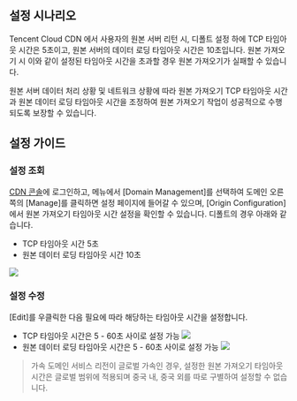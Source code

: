## 설정 시나리오
Tencent Cloud CDN 에서 사용자의 원본 서버 리턴 시, 디폴트 설정 하에 TCP 타임아웃 시간은 5초이고, 원본 서버의 데이터 로딩 타임아웃 시간은 10초입니다. 원본 가져오기 시 이와 같이 설정된 타임아웃 시간을 초과할 경우 원본 가져오기가 실패할 수 있습니다.

원본 서버 데이터 처리 상황 및 네트워크 상황에 따라 원본 가져오기 TCP 타임아웃 시간과 원본 데이터 로딩 타임아웃 시간을 조정하여 원본 가져오기 작업이 성공적으로 수행되도록 보장할 수 있습니다.

## 설정 가이드

### 설정 조회

[CDN 콘솔](https://console.cloud.tencent.com/cdn)에 로그인하고, 메뉴에서 [Domain Management]를 선택하여 도메인 오른쪽의 [Manage]를 클릭하면 설정 페이지에 들어갈 수 있으며, [Origin Configuration]에서 원본 가져오기 타임아웃 시간 설정을 확인할 수 있습니다. 디폴트의 경우 아래와 같습니다.
- TCP 타임아웃 시간 5초
- 원본 데이터 로딩 타임아웃 시간 10초

![](https://main.qcloudimg.com/raw/924fa301eeb0f4720ee24c81b51d457a.png)

### 설정 수정
[Edit]를 우클릭한 다음 필요에 따라 해당하는 타임아웃 시간을 설정합니다.
- TCP 타임아웃 시간은 5 - 60초 사이로 설정 가능
![](https://main.qcloudimg.com/raw/be24987eef78276d8969a5b62a7100de.png)
- 원본 데이터 로딩 타임아웃 시간은 5 - 60초 사이로 설정 가능
![](https://main.qcloudimg.com/raw/26faf61e3d535b84162efe03fb3dcf00.png)

>가속 도메인 서비스 리전이 글로벌 가속인 경우, 설정한 원본 가져오기 타임아웃 시간은 글로벌 범위에 적용되며 중국 내, 중국 외를 따로 구별하여 설정할 수 없습니다.

